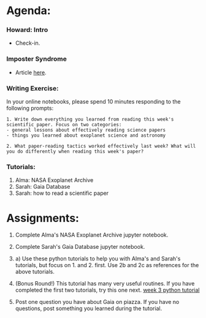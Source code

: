# Agenda:

### Howard: Intro
- Check-in. 
### Imposter Syndrome 
- Article [here](https://www.quickanddirtytips.com/health-fitness/medical-conditions/what-is-impostor-syndrome).
### Writing Exercise: 
In your online notebooks, please spend 10 minutes responding to the following prompts:

    1. Write down everything you learned from reading this week's scientific paper. Focus on two categories: 
    - general lessons about effectively reading science papers
    - things you learned about exoplanet science and astronomy
    
    2. What paper-reading tactics worked effectively last week? What will you do differently when reading this week's paper?
    
### Tutorials:
1. Alma: NASA Exoplanet Archive
2. Sarah: Gaia Database
3. Sarah: how to read a scientific paper

# Assignments:

1. Complete Alma's NASA Exoplanet Archive jupyter notebook.

2. Complete Sarah's Gaia Database jupyter notebook.

3. a) Use these python tutorials to help you with Alma's and Sarah's tutorials, but focus on 1. and 2. first.
       Use 2b and 2c as references for the above tutorials.

4.  (Bonus Round!) 
   This tutorial has many very useful routines. If you have completed the first two tutorials,
   try this one next. [week 3 python tutorial](http://swcarpentry.github.io/python-novice-gapminder/) 

5. Post one question you have about Gaia on piazza. If you have no questions, post something you learned during the tutorial.
